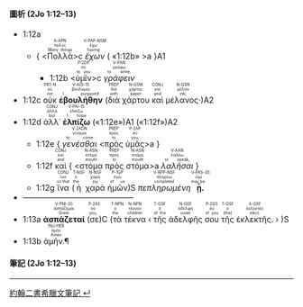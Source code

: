 #### 圖析 (2Jo 1:12–13)

- <rt>1:12a</rt> 
	- { <rt><</rt><RUBY><ruby><ruby>Πολλὰ<rt>Many things</rt></ruby><rt>πολύς</rt></ruby><rt>A-APN</rt></RUBY><rt>>c</rt> <RUBY><ruby><ruby>*ἔχων*<rt>having</rt></ruby><rt>ἔχω</rt></ruby><rt>V-PAP-NSM</rt></RUBY> <rt>( </rt>«<rt>1:12b</rt>» <rt>>a</rt> }A1
		- <rt>1:12b</rt> <rt><</rt><RUBY><ruby><ruby>ὑμῖν<rt>to you</rt></ruby><rt>σύ</rt></ruby><rt>P-2DP</rt></RUBY><rt>>c</rt> <RUBY><ruby><ruby>*γράφειν*<rt>to write,</rt></ruby><rt>γράφω</rt></ruby><rt>V-PAN</rt></RUBY> 
- <rt>1:12c</rt> <RUBY><ruby><ruby>οὐκ<rt>not</rt></ruby><rt>οὐ</rt></ruby><rt>PRT-N</rt></RUBY> <RUBY><ruby><ruby>**ἐβουλήθην**<rt>I purposed</rt></ruby><rt>βούλομαι</rt></ruby><rt>V-AOI-1S</rt></RUBY> (<RUBY><ruby><ruby>διὰ<rt>with</rt></ruby><rt>διά</rt></ruby><rt>PREP</rt></RUBY> <RUBY><ruby><ruby>χάρτου<rt>paper</rt></ruby><rt>χάρτης</rt></ruby><rt>N-GSM</rt></RUBY> <RUBY><ruby><ruby>καὶ<rt>and</rt></ruby><rt>καί</rt></ruby><rt>CONJ</rt></RUBY> <RUBY><ruby><ruby>μέλανος·<rt>ink;</rt></ruby><rt>μέλαν</rt></ruby><rt>N-GSN</rt></RUBY>)A2 
- <rt>1:12d</rt> <RUBY><ruby><ruby>ἀλλ᾽<rt>but</rt></ruby><rt>ἀλλά</rt></ruby><rt>CONJ</rt></RUBY> <RUBY><ruby><ruby>**ἐλπίζω**<rt>I hope</rt></ruby><rt>ἐλπίζω</rt></ruby><rt>V-PAI-1S</rt></RUBY> («<rt>1:12e</rt>»)A1 («<rt>1:12f</rt>»)A2
	- <rt>1:12e</rt> { <RUBY><ruby><ruby>*γενέσθαι*<rt>to come</rt></ruby><rt>γίνομαι</rt></ruby><rt>V-2ADN</rt></RUBY> <rt><</rt><RUBY><ruby><ruby>πρὸς<rt>to</rt></ruby><rt>πρός</rt></ruby><rt>PREP</rt></RUBY> <RUBY><ruby><ruby>ὑμᾶς<rt>you,</rt></ruby><rt>σύ</rt></ruby><rt>P-2AP</rt></RUBY><rt>>a</rt> }
	- <rt>1:12f</rt> <RUBY><ruby><ruby>καὶ<rt>and</rt></ruby><rt>καί</rt></ruby><rt>CONJ</rt></RUBY> { <rt><</rt><RUBY><ruby><ruby>στόμα<rt>mouth</rt></ruby><rt>στόμα</rt></ruby><rt>N-ASN</rt></RUBY> <RUBY><ruby><ruby>πρὸς<rt>to</rt></ruby><rt>πρός</rt></ruby><rt>PREP</rt></RUBY> <RUBY><ruby><ruby>στόμα<rt>mouth</rt></ruby><rt>στόμα</rt></ruby><rt>N-ASN</rt></RUBY><rt>>a</rt> <RUBY><ruby><ruby>*λαλῆσαι*<rt>to speak,</rt></ruby><rt>λαλέω</rt></ruby><rt>V-AAN</rt></RUBY> }
	- <rt>1:12g</rt> <RUBY><ruby><ruby>ἵνα<rt>so that</rt></ruby><rt>ἵνα</rt></ruby><rt>CONJ</rt></RUBY> (<RUBY><ruby><ruby>ἡ<rt>the</rt></ruby><rt>ὁ</rt></ruby><rt>T-NSF</rt></RUBY> <RUBY><ruby><ruby>χαρὰ<rt>joy</rt></ruby><rt>χαρά</rt></ruby><rt>N-NSF</rt></RUBY> <RUBY><ruby><ruby>ἡμῶν<rt>of us</rt></ruby><rt>ἐγώ</rt></ruby><rt>P-1GP</rt></RUBY>)S <RUBY><ruby><ruby>*πεπληρωμένη*<rt>completed</rt></ruby><rt>πληρόω</rt></ruby><rt>V-RPP-NSF</rt></RUBY> <RUBY><ruby><ruby>**ᾖ.**<rt>may be.</rt></ruby><rt>εἰμί</rt></ruby><rt>V-PAS-3S</rt></RUBY> 
- ——————————————
- <rt>1:13a</rt> <RUBY><ruby><ruby>**ἀσπάζεταί**<rt>Greet</rt></ruby><rt>ἀσπάζομαι</rt></ruby><rt>V-PNI-3S</rt></RUBY> (<RUBY><ruby><ruby>σε<rt>you,</rt></ruby><rt>σύ</rt></ruby><rt>P-2AS</rt></RUBY>)C (<RUBY><ruby><ruby>τὰ<rt>the</rt></ruby><rt>ὁ</rt></ruby><rt>T-NPN</rt></RUBY> <RUBY><ruby><ruby>τέκνα<rt>children</rt></ruby><rt>τέκνον</rt></ruby><rt>N-NPN</rt></RUBY> ‹ <RUBY><ruby><ruby>τῆς<rt>of the</rt></ruby><rt>ὁ</rt></ruby><rt>T-GSF</rt></RUBY> <RUBY><ruby><ruby>ἀδελφῆς<rt>sister</rt></ruby><rt>ἀδελφή</rt></ruby><rt>N-GSF</rt></RUBY> <RUBY><ruby><ruby>σου<rt>of you</rt></ruby><rt>σύ</rt></ruby><rt>P-2GS</rt></RUBY> <RUBY><ruby><ruby>τῆς<rt>[the]</rt></ruby><rt>ὁ</rt></ruby><rt>T-GSF</rt></RUBY> <RUBY><ruby><ruby>ἐκλεκτῆς.<rt>elect.</rt></ruby><rt>ἐκλεκτός</rt></ruby><rt>A-GSF</rt></RUBY> › )S 
- <rt>1:13b</rt> <RUBY><ruby><ruby>ἀμήν.¶<rt>Amen</rt></ruby><rt>ἀμήν</rt></ruby><rt>INJ-HEB</rt></RUBY> 

#### 筆記 (2Jo 1:12–13)




---
[約翰二書希臘文筆記 ↵](2John-Notes.md)